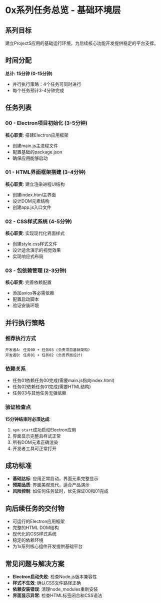 # 0x系列任务总览 - 基础环境层

## 系列目标
建立ProjectS应用的基础运行环境，为后续核心功能开发提供稳定的平台支撑。

## 时间分配
**总计: 15分钟 (0-15分钟)**
- 并行执行策略：4个任务可同时进行
- 每个任务预计3-4分钟完成

## 任务列表

### 00 - Electron项目初始化 (3-5分钟)
**核心职责**: 搭建Electron应用框架
- 创建main.js主进程文件
- 配置基础的package.json
- 确保应用能够启动

### 01 - HTML界面框架搭建 (3-4分钟)  
**核心职责**: 建立渲染进程UI结构
- 创建index.html主界面
- 设计DOM元素结构
- 创建app.js入口文件

### 02 - CSS样式系统 (4-5分钟)
**核心职责**: 实现现代化界面样式
- 创建style.css样式文件
- 设计适合演示的视觉效果
- 实现响应式布局

### 03 - 包依赖管理 (2-3分钟)
**核心职责**: 完善依赖配置
- 添加axios等必需依赖
- 配置启动脚本
- 验证安装环境

## 并行执行策略

### 推荐执行方式
```
开发者A: 任务00 + 任务03 (负责项目基础架构)
开发者B: 任务01 + 任务02 (负责界面设计)
```

### 依赖关系
- 任务01依赖任务00完成(需要main.js指向index.html)
- 任务02依赖任务01完成(需要HTML结构)
- 任务03与其他任务无强依赖

### 验证检查点
**15分钟结束时必须达成**:
1. `npm start`成功启动Electron应用
2. 界面显示完整且样式正常
3. 所有DOM元素正确渲染
4. 开发者工具可正常打开

## 成功标准
- **基础达标**: 应用正常启动，界面元素完整显示
- **预期品质**: 界面美观现代，适合产品演示
- **风险控制**: 如任何任务延时，优先保证00和01完成

## 向后续任务的交付物
- 可运行的Electron应用框架
- 完整的HTML DOM结构
- 现代化的CSS样式系统
- 稳定的依赖环境
- 为1x系列核心组件开发提供基础平台

## 常见问题与解决方案
- **Electron启动失败**: 检查Node.js版本兼容性
- **样式不生效**: 确认CSS文件路径正确
- **依赖安装错误**: 清理node_modules重新安装
- **界面显示异常**: 检查HTML标签闭合和CSS语法 